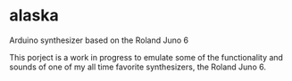 # alaska
Arduino synthesizer based on the Roland Juno 6

This porject is a work in progress to emulate some of the functionality and sounds of one of my all time favorite synthesizers, the Roland Juno 6.
